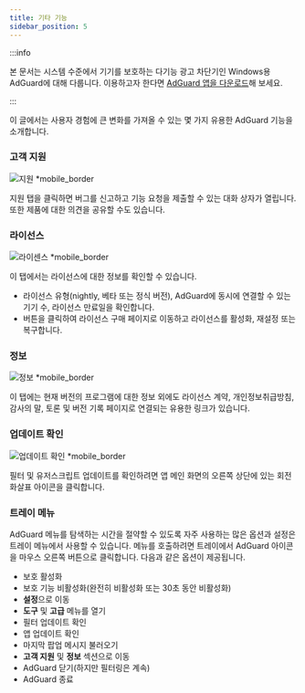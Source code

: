 ```yaml
---
title: 기타 기능
sidebar_position: 5
---
```


:::info

본 문서는 시스템 수준에서 기기를 보호하는 다기능 광고 차단기인 Windows용 AdGuard에 대해 다룹니다. 이용하고자 한다면 [AdGuard 앱을 다운로드](https://agrd.io/download-kb-adblock)해 보세요.

:::

이 글에서는 사용자 경험에 큰 변화를 가져올 수 있는 몇 가지 유용한 AdGuard 기능을 소개합니다.

### 고객 지원

![지원 \*mobile_border](https://cdn.adtidy.org/content/kb/ad_blocker/windows/overview/support.png)

지원 탭을 클릭하면 버그를 신고하고 기능 요청을 제출할 수 있는 대화 상자가 열립니다. 또한 제품에 대한 의견을 공유할 수도 있습니다.

### 라이선스

![라이센스 \*mobile_border](https://cdn.adtidy.org/content/kb/ad_blocker/windows/overview/license.png)

이 탭에서는 라이선스에 대한 정보를 확인할 수 있습니다.

- 라이선스 유형(nightly, 베타 또는 정식 버전), AdGuard에 동시에 연결할 수 있는 기기 수, 라이선스 만료일을 확인합니다.
- 버튼을 클릭하여 라이선스 구매 페이지로 이동하고 라이선스를 활성화, 재설정 또는 복구합니다.

### 정보

![정보 \*mobile_border](https://cdn.adtidy.org/content/kb/ad_blocker/windows/overview/about.png)

이 탭에는 현재 버전의 프로그램에 대한 정보 외에도 라이선스 계약, 개인정보취급방침, 감사의 말, 토론 및 버전 기록 페이지로 연결되는 유용한 링크가 있습니다.

### 업데이트 확인

![업데이트 확인 \*mobile_border](https://cdn.adtidy.org/content/kb/ad_blocker/windows/overview/check-updates.png)

필터 및 유저스크립트 업데이트를 확인하려면 앱 메인 화면의 오른쪽 상단에 있는 회전 화살표 아이콘을 클릭합니다.

### 트레이 메뉴

AdGuard 메뉴를 탐색하는 시간을 절약할 수 있도록 자주 사용하는 많은 옵션과 설정은 트레이 메뉴에서 사용할 수 있습니다. 메뉴를 호출하려면 트레이에서 AdGuard 아이콘을 마우스 오른쪽 버튼으로 클릭합니다. 다음과 같은 옵션이 제공됩니다.

- 보호 활성화
- 보호 기능 비활성화(완전히 비활성화 또는 30초 동안 비활성화)
- **설정**으로 이동
- **도구** 및 **고급** 메뉴를 열기
- 필터 업데이트 확인
- 앱 업데이트 확인
- 마지막 팝업 메시지 불러오기
- **고객 지원** 및 **정보** 섹션으로 이동
- AdGuard 닫기(하지만 필터링은 계속)
- AdGuard 종료
